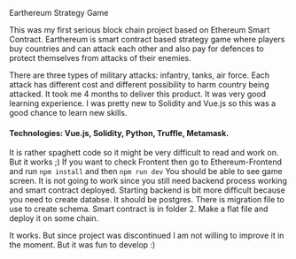 Earthereum Strategy Game

This was my first serious block chain project based on Ethereum Smart Contract. Earthereum is smart contract based strategy game where players buy countries and can attack each other and also pay for defences to protect themselves from attacks of their enemies.

There are three types of military attacks:  infantry, tanks, air force. Each attack has different cost and different possibility to harm country being attacked. 
It took me 4 months to deliver this product. It was very good learning experience. I was pretty new to Solidity and Vue.js so this was a good chance to learn new skills. 

#### Technologies: Vue.js, Solidity, Python, Truffle, Metamask.

It is rather spaghett code so it might be very difficult to read and work on. But it works ;)
If you want to check Frontent then go to Ethereum-Frontend and run 
`npm install`
and then 
`npm run dev`
You should be able to see game screen. It is not going to work since you still need backend process working and smart contract
deployed. Starting backend is bit more difficult because you need to create databse. It should be postgres. There is migration file
to use to create schema. Smart contract is in folder 2. Make a flat file and deploy it on some chain. 


It works. But since project was discontinued I am not willing to improve it in the moment. 
But it was fun to develop :) 
